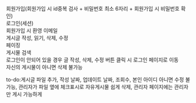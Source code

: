 회원가입(회원가입 시 id중복 검사 + 비밀번호 최소 6자리 + 회원가입 시 비밀번호 확인)<br/>
로그인(세션)<br/>
회원가입 시 환영 이메일<br/>
게시글 작성, 읽기, 삭제, 수정<br/>
페이징<br/>
게시물 검색<br/>
로그인이 안되어 있을 경우 글 작성, 삭제, 수정 버튼 클릭 시 로그인 페이지로 이동<br/>
자신의 게시물이 아니면 삭제 불가능<br/>

to-do:게시글 파일 추가, 작성 날짜, 업데이트 날짜, 조회수, 본인 아이디 아니면 수정 불가능, 관리자가 파일 옆에 체크표시로 자유게시물 쉽게 삭제, 관리자 페이지에는 관리자만 게시 가능하게
